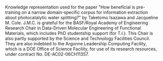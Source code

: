 Knowledge representation used for the paper "How beneficial is pre-training on a narrow domain-specific corpus for information extraction about photocatalytic water splitting?" by Taketomo Isazawa and Jacqueline M. Cole. J.M.C. is grateful for the BASF/Royal Academy of Engineering Research Chair in Data-Driven Molecular Engineering of Functional Materials, which includes PhD studentship support (for T.I.). This Chair is also partly supported by the Science and Technology Facilities Council. They are also indebted to the Argonne Leadership Computing Facility, which is a DOE Office of Science Facility, for use of its research resources, under contract No. DE-AC02-06CH11357.
